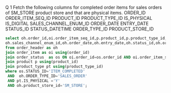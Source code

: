Q 1 Fetch the following columns for completed order items for sales orders of SM_STORE product store and that are physical items.
ORDER_ID
ORDER_ITEM_SEQ_ID
PRODUCT_ID
PRODUCT_TYPE_ID
IS_PHYSICAL
IS_DIGITAL
SALES_CHANNEL_ENUM_ID
ORDER_DATE
ENTRY_DATE
STATUS_ID
STATUS_DATETIME
ORDER_TYPE_ID
PRODUCT_STORE_ID 
``` sql
select oh.order_id,oi.order_item_seq_id,p.product_id,p.product_type_id,pt.is_physical,pt.is_digital,
oh.sales_channel_enum_id,oh.order_date,oh.entry_date,oh.status_id,oh.order_type_id,oh.product_store_id
from order_header as oh
join order_item as oi using(order_id)
join order_status  as os ON oi.order_id=os.order_id AND oi.order_item_seq_id=os.order_item_seq_id
join product p using(product_id)
join product_type pt using(product_type_id)
where os.STATUS_ID='ITEM_COMPLETED'
 AND  oh.ORDER_TYPE_ID='SALES_ORDER'
 AND pt.IS_PHYSICAL ='Y' 
 AND oh.product_store_id='SM_STORE';
```
